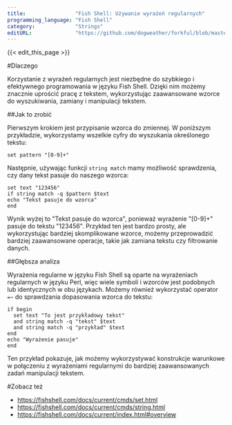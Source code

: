 ```yaml
---
title:                "Fish Shell: Używanie wyrażeń regularnych"
programming_language: "Fish Shell"
category:             "Strings"
editURL:              "https://github.com/dogweather/forkful/blob/master/content/pl/fish-shell/using-regular-expressions.md"
---
```


{{< edit_this_page >}}

#Dlaczego

Korzystanie z wyrażeń regularnych jest niezbędne do szybkiego i efektywnego programowania w języku Fish Shell. Dzięki nim możemy znacznie uprościć pracę z tekstem, wykorzystując zaawansowane wzorce do wyszukiwania, zamiany i manipulacji tekstem.

##Jak to zrobić

Pierwszym krokiem jest przypisanie wzorca do zmiennej. W poniższym przykładzie, wykorzystamy wszelkie cyfry do wyszukania określonego tekstu:

```
set pattern "[0-9]+"
```

Następnie, używając funkcji `string match` mamy możliwość sprawdzenia, czy dany tekst pasuje do naszego wzorca:

```
set text "123456"
if string match -q $pattern $text
echo "Tekst pasuje do wzorca"
end
```

Wynik wyżej to "Tekst pasuje do wzorca", ponieważ wyrażenie "[0-9]+" pasuje do tekstu "123456". Przykład ten jest bardzo prosty, ale wykorzystując bardziej skomplikowane wzorce, możemy przeprowadzić bardziej zaawansowane operacje, takie jak zamiana tekstu czy filtrowanie danych.

##Głębsza analiza

Wyrażenia regularne w języku Fish Shell są oparte na wyrażeniach regularnych w języku Perl, więc wiele symboli i wzorców jest podobnych lub identycznych w obu językach. Możemy również wykorzystać operator `=~` do sprawdzania dopasowania wzorca do tekstu:

```
if begin
  set text "To jest przykładowy tekst"
  and string match -q "tekst" $text
  and string match -q "przykład" $text
end
echo "Wyrażenie pasuje"
end
```

Ten przykład pokazuje, jak możemy wykorzystywać konstrukcje warunkowe w połączeniu z wyrażeniami regularnymi do bardziej zaawansowanych zadań manipulacji tekstem.

#Zobacz też

- https://fishshell.com/docs/current/cmds/set.html
- https://fishshell.com/docs/current/cmds/string.html
- https://fishshell.com/docs/current/index.html#overview